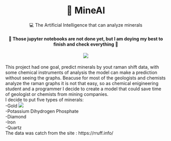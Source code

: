 <h1 align="center">
    <a>💎 MineAI</a>
</h1>
<p align="center">💻 The Artificial Intelligence that can analyze minerals </p>

<h4 align="center"> 
	🚧  Those jupyter notebooks are not done yet, but I am doying my best to finish and check everything  🚧
	
</h4>
<h4 align="center"><img src="http://ForTheBadge.com/images/badges/made-with-python.svg"/> </h4>
<p>
This project had one goal, predict minerals by yout raman shift data, with some chemical instruments of analysis the model can make a prediction without seeing
the graphs. Beacuse for most of the geologists and chemists analyze the raman graphs it is not that easy, so as chemical enigineering student and a programmer I decide to create a model that could save time of geologist or chemists from mining companies. 
	<br>
	I decide to put five types of minerals:
	<br>
	-Gold
	<img src="https://www.google.com.br./url?sa=i&url=https%3A%2F%2Fblueandgreentomorrow.com%2Fenvironment%2Ftips-on-reducing-impact-of-gold-mining-processing%2F&psig=AOvVaw0NFBHOMnyCNBXM94ZcX1aw&ust=1612978903391000&source=images&cd=vfe&ved=0CAIQjRxqFwoTCMiRo-ms3e4CFQAAAAAdAAAAABAD">
	<br>
	-Potassium Dihydrogen Phosphate
	<br>
	-Diamond
	<br>
	-Iron
	<br>
	-Quartz
	<br>
The data was catch from the site : https://rruff.info/

</p>

